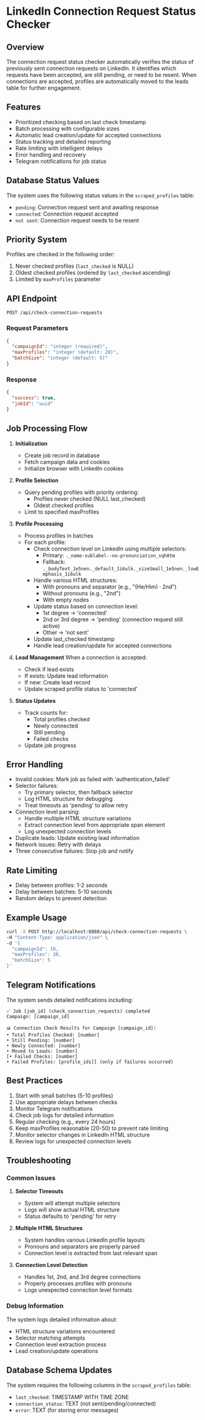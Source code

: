 # LinkedIn Connection Request Status Checker

## Overview
The connection request status checker automatically verifies the status of previously sent connection requests on LinkedIn. It identifies which requests have been accepted, are still pending, or need to be resent. When connections are accepted, profiles are automatically moved to the leads table for further engagement.

## Features
- Prioritized checking based on last check timestamp
- Batch processing with configurable sizes
- Automatic lead creation/update for accepted connections
- Status tracking and detailed reporting
- Rate limiting with intelligent delays
- Error handling and recovery
- Telegram notifications for job status

## Database Status Values
The system uses the following status values in the `scraped_profiles` table:
- `pending`: Connection request sent and awaiting response
- `connected`: Connection request accepted
- `not sent`: Connection request needs to be resent

## Priority System
Profiles are checked in the following order:
1. Never checked profiles (`last_checked` is NULL)
2. Oldest checked profiles (ordered by `last_checked` ascending)
3. Limited by `maxProfiles` parameter

## API Endpoint
```http
POST /api/check-connection-requests
```

### Request Parameters
```json
{
  "campaignId": "integer (required)",
  "maxProfiles": "integer (default: 20)",
  "batchSize": "integer (default: 5)"
}
```

### Response
```json
{
  "success": true,
  "jobId": "uuid"
}
```

## Job Processing Flow
1. **Initialization**
   - Create job record in database
   - Fetch campaign data and cookies
   - Initialize browser with LinkedIn cookies

2. **Profile Selection**
   - Query pending profiles with priority ordering:
     - Profiles never checked (NULL last_checked)
     - Oldest checked profiles
   - Limit to specified maxProfiles

3. **Profile Processing**
   - Process profiles in batches
   - For each profile:
     - Check connection level on LinkedIn using multiple selectors:
       - Primary: `._name-sublabel--no-pronunciation_sqh8tm`
       - Fallback: `._bodyText_1e5nen._default_1i6ulk._sizeSmall_1e5nen._lowEmphasis_1i6ulk`
     - Handle various HTML structures:
       - With pronouns and separator (e.g., "(He/Him) · 2nd")
       - Without pronouns (e.g., "2nd")
       - With empty nodes
     - Update status based on connection level:
       - 1st degree → 'connected'
       - 2nd or 3rd degree → 'pending' (connection request still active)
       - Other → 'not sent'
     - Update last_checked timestamp
     - Handle lead creation/update for accepted connections

4. **Lead Management**
   When a connection is accepted:
   - Check if lead exists
   - If exists: Update lead information
   - If new: Create lead record
   - Update scraped profile status to 'connected'

5. **Status Updates**
   - Track counts for:
     - Total profiles checked
     - Newly connected
     - Still pending
     - Failed checks
   - Update job progress

## Error Handling
- Invalid cookies: Mark job as failed with 'authentication_failed'
- Selector failures:
  - Try primary selector, then fallback selector
  - Log HTML structure for debugging
  - Treat timeouts as 'pending' to allow retry
- Connection level parsing:
  - Handle multiple HTML structure variations
  - Extract connection level from appropriate span element
  - Log unexpected connection levels
- Duplicate leads: Update existing lead information
- Network issues: Retry with delays
- Three consecutive failures: Stop job and notify

## Rate Limiting
- Delay between profiles: 1-2 seconds
- Delay between batches: 5-10 seconds
- Random delays to prevent detection

## Example Usage
```bash
curl -X POST http://localhost:8080/api/check-connection-requests \
-H "Content-Type: application/json" \
-d '{
  "campaignId": 16,
  "maxProfiles": 20,
  "batchSize": 5
}'
```

## Telegram Notifications
The system sends detailed notifications including:
```
✅ Job [job_id] (check_connection_requests) completed
Campaign: [campaign_id]

📊 Connection Check Results for Campaign [campaign_id]:
• Total Profiles Checked: [number]
• Still Pending: [number]
• Newly Connected: [number]
• Moved to Leads: [number]
[• Failed Checks: [number]
• Failed Profiles: [profile_ids]] (only if failures occurred)
```

## Best Practices
1. Start with small batches (5-10 profiles)
2. Use appropriate delays between checks
3. Monitor Telegram notifications
4. Check job logs for detailed information
5. Regular checking (e.g., every 24 hours)
6. Keep maxProfiles reasonable (20-50) to prevent rate limiting
7. Monitor selector changes in LinkedIn HTML structure
8. Review logs for unexpected connection levels

## Troubleshooting
### Common Issues
1. **Selector Timeouts**
   - System will attempt multiple selectors
   - Logs will show actual HTML structure
   - Status defaults to 'pending' for retry

2. **Multiple HTML Structures**
   - System handles various LinkedIn profile layouts
   - Pronouns and separators are properly parsed
   - Connection level is extracted from last relevant span

3. **Connection Level Detection**
   - Handles 1st, 2nd, and 3rd degree connections
   - Properly processes profiles with pronouns
   - Logs unexpected connection level formats

### Debug Information
The system logs detailed information about:
- HTML structure variations encountered
- Selector matching attempts
- Connection level extraction process
- Lead creation/update operations

## Database Schema Updates
The system requires the following columns in the `scraped_profiles` table:
- `last_checked`: TIMESTAMP WITH TIME ZONE
- `connection_status`: TEXT (not sent/pending/connected)
- `error`: TEXT (for storing error messages) 